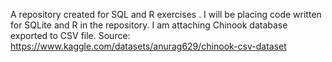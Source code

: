 A repository created for SQL and R exercises . I will be placing code written for SQLite and R in the repository. I am attaching Chinook database exported to CSV file.
Source: https://www.kaggle.com/datasets/anurag629/chinook-csv-dataset

